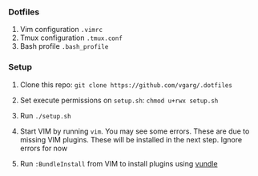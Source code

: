 ### Dotfiles
1. Vim configuration `.vimrc`
2. Tmux configuration `.tmux.conf`
3. Bash profile `.bash_profile`

### Setup
1. Clone this repo: `git clone https://github.com/vgarg/.dotfiles`

2. Set execute permissions on `setup.sh`: `chmod u+rwx setup.sh`

3. Run `./setup.sh`

4. Start VIM by running `vim`. You may see some errors. These are due to missing VIM plugins. These will be installed in the next step. Ignore errors for now

5. Run `:BundleInstall` from VIM to install plugins using [vundle](https://github.com/gmarik/vundle)
